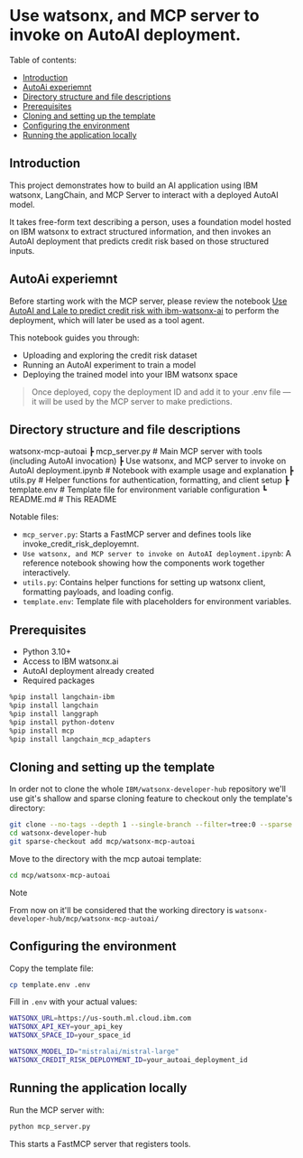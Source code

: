 # Use watsonx, and MCP server to invoke on AutoAI deployment.

Table of contents:  
* [Introduction](#introduction)  
* [AutoAi experiemnt](#autoai_experiemnt)  
* [Directory structure and file descriptions](#directory-structure-and-file-descriptions)  
* [Prerequisites](#prerequisites)  
* [Cloning and setting up the template](#cloning-and-setting-up-the-template)  
* [Configuring the environment](#configuring-the-environment)  
* [Running the application locally](#running-the-application-locally)  


## Introduction  

This project demonstrates how to build an AI application using IBM watsonx, LangChain, and MCP Server to interact with a deployed AutoAI model.

It takes free-form text describing a person, uses a foundation model hosted on IBM watsonx to extract structured information, and then invokes an AutoAI deployment that predicts credit risk based on those structured inputs.

## AutoAi experiemnt

Before starting work with the MCP server, please review the notebook [Use AutoAI and Lale to predict credit risk with ibm-watsonx-ai](https://github.com/IBM/watsonx-ai-samples/blob/master/cloud/notebooks/python_sdk/experiments/autoai/Use%20AutoAI%20and%20Lale%20to%20predict%20credit%20risk.ipynb) to perform the deployment, which will later be used as a tool agent.

This notebook guides you through:

- Uploading and exploring the credit risk dataset
- Running an AutoAI experiment to train a model
- Deploying the trained model into your IBM watsonx space

> Once deployed, copy the deployment ID and add it to your .env file — it will be used by the MCP server to make predictions.

## Directory structure and file descriptions

watsonx-mcp-autoai
 ┣ mcp_server.py                                                      # Main MCP server with tools (including AutoAI invocation)
 ┣ Use watsonx, and MCP server to invoke on AutoAI deployment.ipynb   # Notebook with example usage and explanation
 ┣ utils.py                                                           # Helper functions for authentication, formatting, and client setup
 ┣ template.env                                                       # Template file for environment variable configuration
 ┗ README.md                                                          # This README

Notable files:
- `mcp_server.py`: Starts a FastMCP server and defines tools like invoke_credit_risk_deployemnt.
- `Use watsonx, and MCP server to invoke on AutoAI deployment.ipynb`: A reference notebook showing how the components work together interactively.
- `utils.py`: Contains helper functions for setting up watsonx client, formatting payloads, and loading config.
- `template.env`: Template file with placeholders for environment variables.

## Prerequisites

- Python 3.10+
- Access to IBM watsonx.ai
- AutoAI deployment already created
- Required packages

```sh
%pip install langchain-ibm
%pip install langchain
%pip install langgraph
%pip install python-dotenv
%pip install mcp
%pip install langchain_mcp_adapters
```

## Cloning and setting up the template

In order not to clone the whole `IBM/watsonx-developer-hub` repository we'll use git's shallow and sparse cloning feature to checkout only the template's directory:  

```sh
git clone --no-tags --depth 1 --single-branch --filter=tree:0 --sparse https://github.com/IBM/watsonx-developer-hub.git
cd watsonx-developer-hub
git sparse-checkout add mcp/watsonx-mcp-autoai
```  

Move to the directory with the mcp autoai template:

```sh
cd mcp/watsonx-mcp-autoai
```

> [!NOTE]
> From now on it'll be considered that the working directory is `watsonx-developer-hub/mcp/watsonx-mcp-autoai/` 

## Configuring the environment

Copy the template file:

```sh
cp template.env .env
```

Fill in `.env` with your actual values:

```sh
WATSONX_URL=https://us-south.ml.cloud.ibm.com
WATSONX_API_KEY=your_api_key
WATSONX_SPACE_ID=your_space_id

WATSONX_MODEL_ID="mistralai/mistral-large"
WATSONX_CREDIT_RISK_DEPLOYMENT_ID=your_autoai_deployment_id
```

## Running the application locally

Run the MCP server with:

```sh
python mcp_server.py
```

This starts a FastMCP server that registers tools.

